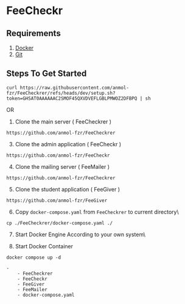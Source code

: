 # FeeCheckr

## Requirements

1. [Docker](https://docs.docker.com/engine/install/)
1. [Git](https://git-scm.com)

## Steps To Get Started

```
curl https://raw.githubusercontent.com/anmol-fzr/FeeCheckrer/refs/heads/dev/setup.sh?token=GHSAT0AAAAAAC2SMOF45QXVDVEFLGBLPMWOZ2DFBPQ | sh
```


OR 


1. Clone the main server ( FeeCheckrer )
```
https://github.com/anmol-fzr/FeeCheckrer
```

3. Clone the admin application ( FeeCheckr )
```
https://github.com/anmol-fzr/FeeCheckr
```

4. Clone the mailing server ( FeeMailer )
```
https://github.com/anmol-fzr/FeeCheckrer
```

5. Clone the student application ( FeeGiver )
```
https://github.com/anmol-fzr/FeeGiver
```

6. Copy `docker-compose.yaml` from `FeeCheckrer` to current directory\
```
cp ./FeeCheckrer/docker-compose.yaml ./
```

7. Start Docker Engine According to your own system\

8. Start Docker Container
```
docker compose up -d
```

```
- 
    - FeeCheckrer
    - FeeCheckr
    - FeeGiver
    - FeeMailer
    - docker-compose.yaml

```
